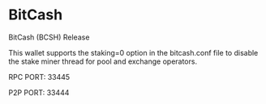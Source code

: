 BitCash
========


BitCash (BCSH) Release



This wallet supports the staking=0 option in the bitcash.conf file to disable the stake miner thread for pool and exchange operators.


RPC PORT: 33445

P2P PORT: 33444


